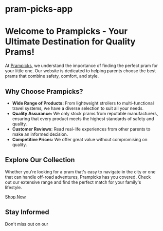 # pram-picks-app

# Welcome to Prampicks - Your Ultimate Destination for Quality Prams!

At [Prampicks](https://www.prampicks.com), we understand the importance of finding the perfect pram for your little one. Our website is dedicated to helping parents choose the best prams that combine safety, comfort, and style.

## Why Choose Prampicks?

- **Wide Range of Products:** From lightweight strollers to multi-functional travel systems, we have a diverse selection to suit all your needs.
- **Quality Assurance:** We only stock prams from reputable manufacturers, ensuring that every product meets the highest standards of safety and quality.
- **Customer Reviews:** Read real-life experiences from other parents to make an informed decision.
- **Competitive Prices:** We offer great value without compromising on quality.

## Explore Our Collection

Whether you're looking for a pram that's easy to navigate in the city or one that can handle off-road adventures, Prampicks has you covered. Check out our extensive range and find the perfect match for your family's lifestyle.

[Shop Now](https://www.prampicks.com)

## Stay Informed

Don't miss out on our

